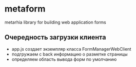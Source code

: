 # metaform
metarhia library for building web application forms

## Очередность загрузки клиента

  - app.js создает экземпляр класса FormManagerWebClient
  - подгружаем с back информацию о разметке страницы
  - определяем область вывода форм по умолчанию
  
